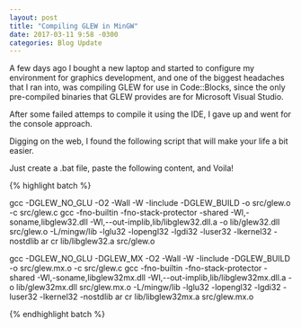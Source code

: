 ```yaml
---
layout: post
title: "Compiling GLEW in MinGW"
date: 2017-03-11 9:58 -0300
categories: Blog Update
---
```


A few days ago I bought a new laptop and started to configure my environment for graphics development, and one of the biggest headaches that I ran into, was compiling GLEW for use in Code::Blocks, since the only pre-compiled binaries that GLEW provides are for Microsoft Visual Studio.

After some failed attemps to compile it using the IDE, I gave up and went for the console approach.

Digging on the web, I found the following script that will make your life a bit easier.

Just create a .bat file, paste the following content, and Voila!

{% highlight batch %}

gcc -DGLEW_NO_GLU -O2 -Wall -W -Iinclude  -DGLEW_BUILD -o src/glew.o -c src/glew.c
gcc -fno-builtin -fno-stack-protector -shared -Wl,-soname,libglew32.dll -Wl,--out-implib,lib/libglew32.dll.a 
-o lib/glew32.dll src/glew.o -L/mingw/lib -lglu32 -lopengl32 -lgdi32 -luser32 -lkernel32 -nostdlib
ar cr lib/libglew32.a src/glew.o

gcc -DGLEW_NO_GLU -DGLEW_MX -O2 -Wall -W -Iinclude  -DGLEW_BUILD -o src/glew.mx.o -c src/glew.c
gcc  -fno-builtin -fno-stack-protector -shared -Wl,-soname,libglew32mx.dll -Wl,--out-implib,lib/libglew32mx.dll.a 
-o lib/glew32mx.dll src/glew.mx.o -L/mingw/lib -lglu32 -lopengl32 -lgdi32 -luser32 -lkernel32 -nostdlib
ar cr lib/libglew32mx.a src/glew.mx.o

{% endhighlight batch %} 